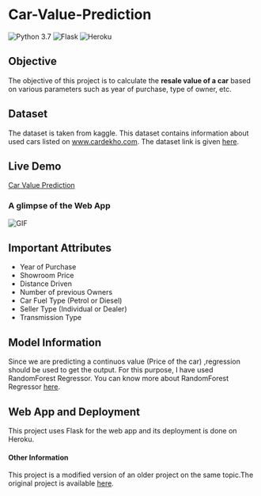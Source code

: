 # Car-Value-Prediction

![Python 3.7](https://img.shields.io/badge/Pyhton-3.7-blue) ![Flask](https://img.shields.io/badge/Flask-1.1-orange) ![Heroku](https://img.shields.io/badge/Heroku-Deployment-brightgreen)

## Objective

The objective of this project is to calculate the <strong>resale value of a car</strong> based on various parameters such as year of purchase, type of owner, etc.

## Dataset

The dataset is taken from kaggle. This dataset contains information about used cars listed on www.cardekho.com. The dataset link is given <a href="https://www.kaggle.com/nehalbirla/vehicle-dataset-from-cardekho">here</a>.

## Live Demo

<a href="https://carvaluepred.herokuapp.com/">Car Value Prediction</a>

### A glimpse of the Web App

![GIF](readme_resources/carpred.gif)

## Important Attributes

* Year of Purchase
* Showroom Price
* Distance Driven
* Number of previous Owners 
* Car Fuel Type (Petrol or Diesel)
* Seller Type (Individual or Dealer)
* Transmission Type

## Model Information

Since we are predicting a continuos value (Price of the car) ,regression should be used to get the output. For this purpose, I have used RandomForest Regressor. You can know more about RandomForest Regressor <a href="https://scikit-learn.org/stable/modules/generated/sklearn.ensemble.RandomForestRegressor.html">here</a>.

## Web App and Deployment

This project uses Flask for the web app and its deployment is done on Heroku.

#### Other Information
This project is a modified version of an older project on the same topic.The original project is available <a href="https://github.com/krishnaik06/Car-Price-Prediction">here</a>.
